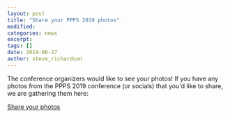 ```yaml
---
layout: post
title: "Share your PPPS 2019 photos"
modified:
categories: news
excerpt:
tags: []
date: 2019-06-27
author: steve_richardson
---
```


The conference organizers would like to see your photos! If you have any photos from the PPPS 2019 conference (or socials) that you'd like to share, we are gathering them here:

[Share your photos](https://forms.zohopublic.com/virtualoffice15199/form/Photos/formperma/ORU_hz4kqFjiKxLoa9yyV7i6VCeXVgHNqWS0P0CLfKI)
